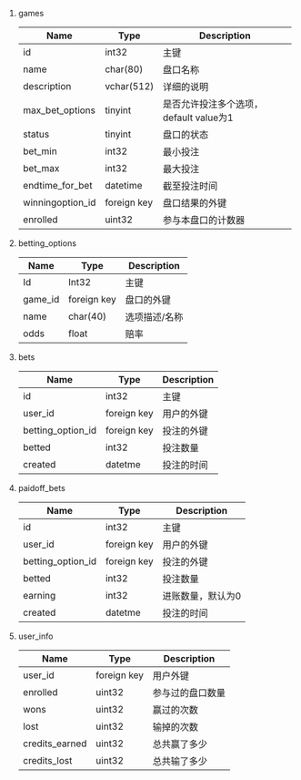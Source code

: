 1. games

   | Name             | Type        | Description                            |
   | ---------------- | ----------- | -------------------------------------- |
   | id               | int32       | 主键                                   |
   | name             | char(80)    | 盘口名称                               |
   | description      | vchar(512)  | 详细的说明                             |
   | max_bet_options  | tinyint     | 是否允许投注多个选项，default value为1 |
   | status           | tinyint     | 盘口的状态                             |
   | bet_min          | int32       | 最小投注                               |
   | bet_max          | int32       | 最大投注                               |
   | endtime_for_bet  | datetime    | 截至投注时间                           |
   | winningoption_id | foreign key | 盘口结果的外键                         |
   | enrolled         | uint32      | 参与本盘口的计数器                     |
2. betting_options

   | Name    | Type        | Description   |
   | ------- | ----------- | ------------- |
   | Id      | Int32       | 主键          |
   | game_id | foreign key | 盘口的外键    |
   | name    | char(40)    | 选项描述/名称 |
   | odds    | float       | 赔率          |

3. bets

   | Name              | Type        | Description |
   | ----------------- | ----------- | ----------- |
   | id                | int32       | 主键        |
   | user_id           | foreign key | 用户的外键  |
   | betting_option_id | foreign key | 投注的外键  |
   | betted            | int32       | 投注数量    |
   | created           | datetme     | 投注的时间  |

4. paidoff_bets

   | Name              | Type        | Description       |
   | ----------------- | ----------- | ----------------- |
   | id                | int32       | 主键              |
   | user_id           | foreign key | 用户的外键        |
   | betting_option_id | foreign key | 投注的外键        |
   | betted            | int32       | 投注数量          |
   | earning           | int32       | 进账数量，默认为0 |
   | created           | datetme     | 投注的时间        |

5. user_info

   | Name           | Type        | Description      |
   | -------------- | ----------- | ---------------- |
   | user_id        | foreign key | 用户外键         |
   | enrolled       | uint32      | 参与过的盘口数量 |
   | wons           | uint32      | 赢过的次数       |
   | lost           | uint32      | 输掉的次数       |
   | credits_earned | uint32      | 总共赢了多少     |
   | credits_lost   | uint32      | 总共输了多少     |

<!-- TODO: tables needed from discuz -->

